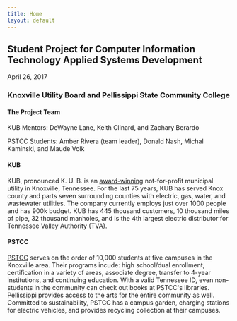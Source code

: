 ```yaml
---
title: Home
layout: default
---
```

## Student Project for Computer Information Technology Applied Systems Development
April 26, 2017

### Knoxville Utility Board and Pellissippi State Community College
#### The Project Team
KUB Mentors: DeWayne Lane, Keith Clinard, and Zachary Berardo

PSTCC Students: Amber Rivera (team leader), Donald Nash, Michal Kaminski, and Maude Volk
#### KUB
KUB, pronounced K. U. B. is an [award-winning](https://www.kub.org/about/about-kub/kub-service-areas/electricity/) not-for-profit municipal utility in Knoxville, Tennessee.  For the last 75 years, KUB has served Knox county and parts seven surrounding counties with electric, gas, water, and wastewater utilities.  The company currently employs just over 1000 people and has 900k budget.  KUB has 445 thousand customers, 10 thousand miles of pipe, 32 thousand manholes, and is the 4th largest electric distributor for Tennessee Valley Authority (TVA).
#### PSTCC
[PSTCC](http://www.pstcc.edu/) serves on the order of 10,000 students at five campuses in the Knoxville area. Their programs incude: high school/dual enrollment, certification in a variety of areas, associate degree, transfer to 4-year institutions, and continuing education. With a valid Tennessee ID, even non-students in the community can check out books at PSTCC's libraries. Pellissippi provides access to the arts for the entire community as well. Committed to sustainability, PSTCC has a campus garden, charging stations for electric vehicles, and provides recycling collection at their campuses.  
